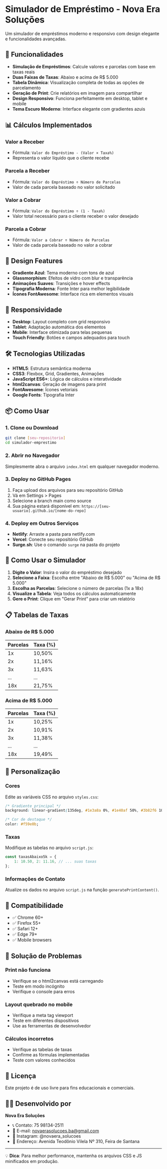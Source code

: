 # Simulador de Empréstimo - Nova Era Soluções

Um simulador de empréstimos moderno e responsivo com design elegante e funcionalidades avançadas.

## 🚀 Funcionalidades

- **Simulação de Empréstimos**: Calcule valores e parcelas com base em taxas reais
- **Duas Faixas de Taxas**: Abaixo e acima de R$ 5.000
- **Tabela Dinâmica**: Visualização completa de todas as opções de parcelamento
- **Geração de Print**: Crie relatórios em imagem para compartilhar
- **Design Responsivo**: Funciona perfeitamente em desktop, tablet e mobile
- **Tema Escuro Moderno**: Interface elegante com gradientes azuis

## 📊 Cálculos Implementados

### Valor a Receber
- Fórmula: `Valor do Empréstimo - (Valor × Taxa%)`
- Representa o valor líquido que o cliente recebe

### Parcela a Receber
- Fórmula: `Valor do Empréstimo ÷ Número de Parcelas`
- Valor de cada parcela baseado no valor solicitado

### Valor a Cobrar
- Fórmula: `Valor do Empréstimo ÷ (1 - Taxa%)`
- Valor total necessário para o cliente receber o valor desejado

### Parcela a Cobrar
- Fórmula: `Valor a Cobrar ÷ Número de Parcelas`
- Valor de cada parcela baseado no valor a cobrar

## 🎨 Design Features

- **Gradiente Azul**: Tema moderno com tons de azul
- **Glassmorphism**: Efeitos de vidro com blur e transparência
- **Animações Suaves**: Transições e hover effects
- **Tipografia Moderna**: Fonte Inter para melhor legibilidade
- **Ícones FontAwesome**: Interface rica em elementos visuais

## 📱 Responsividade

- **Desktop**: Layout completo com grid responsivo
- **Tablet**: Adaptação automática dos elementos
- **Mobile**: Interface otimizada para telas pequenas
- **Touch Friendly**: Botões e campos adequados para touch

## 🛠️ Tecnologias Utilizadas

- **HTML5**: Estrutura semântica moderna
- **CSS3**: Flexbox, Grid, Gradientes, Animações
- **JavaScript ES6+**: Lógica de cálculos e interatividade
- **html2canvas**: Geração de imagens para print
- **FontAwesome**: Ícones vetoriais
- **Google Fonts**: Tipografia Inter

## 📦 Como Usar

### 1. Clone ou Download
```bash
git clone [seu-repositorio]
cd simulador-emprestimo
```

### 2. Abrir no Navegador
Simplesmente abra o arquivo `index.html` em qualquer navegador moderno.

### 3. Deploy no GitHub Pages
1. Faça upload dos arquivos para seu repositório GitHub
2. Vá em Settings > Pages
3. Selecione a branch main como source
4. Sua página estará disponível em: `https://[seu-usuario].github.io/[nome-do-repo]`

### 4. Deploy em Outros Serviços
- **Netlify**: Arraste a pasta para netlify.com
- **Vercel**: Conecte seu repositório GitHub
- **Surge.sh**: Use o comando `surge` na pasta do projeto

## 🎯 Como Usar o Simulador

1. **Digite o Valor**: Insira o valor do empréstimo desejado
2. **Selecione a Faixa**: Escolha entre "Abaixo de R$ 5.000" ou "Acima de R$ 5.000"
3. **Escolha as Parcelas**: Selecione o número de parcelas (1x a 18x)
4. **Visualize a Tabela**: Veja todos os cálculos automaticamente
5. **Gere o Print**: Clique em "Gerar Print" para criar um relatório

## 📋 Tabelas de Taxas

### Abaixo de R$ 5.000
| Parcelas | Taxa (%) |
|----------|----------|
| 1x       | 10,50%   |
| 2x       | 11,16%   |
| 3x       | 11,63%   |
| ...      | ...      |
| 18x      | 21,75%   |

### Acima de R$ 5.000
| Parcelas | Taxa (%) |
|----------|----------|
| 1x       | 10,25%   |
| 2x       | 10,91%   |
| 3x       | 11,38%   |
| ...      | ...      |
| 18x      | 19,49%   |

## 🔧 Personalização

### Cores
Edite as variáveis CSS no arquivo `styles.css`:
```css
/* Gradiente principal */
background: linear-gradient(135deg, #1e3a8a 0%, #1e40af 50%, #3b82f6 100%);

/* Cor de destaque */
color: #f59e0b;
```

### Taxas
Modifique as tabelas no arquivo `script.js`:
```javascript
const taxasAbaixo5k = {
    1: 10.50, 2: 11.16, // ... suas taxas
};
```

### Informações de Contato
Atualize os dados no arquivo `script.js` na função `generatePrintContent()`.

## 📱 Compatibilidade

- ✅ Chrome 60+
- ✅ Firefox 55+
- ✅ Safari 12+
- ✅ Edge 79+
- ✅ Mobile browsers

## 🐛 Solução de Problemas

### Print não funciona
- Verifique se o html2canvas está carregando
- Teste em modo incógnito
- Verifique o console para erros

### Layout quebrado no mobile
- Verifique a meta tag viewport
- Teste em diferentes dispositivos
- Use as ferramentas de desenvolvedor

### Cálculos incorretos
- Verifique as tabelas de taxas
- Confirme as fórmulas implementadas
- Teste com valores conhecidos

## 📄 Licença

Este projeto é de uso livre para fins educacionais e comerciais.

## 👨‍💻 Desenvolvido por

**Nova Era Soluções**
- 📞 Contato: 75 98134-2511
- 📧 E-mail: novaerasolucoes.ba@gmail.com
- 📱 Instagram: @novaera_solucoes
- 📍 Endereço: Avenida Teodônio Vilela Nº 310, Feira de Santana

---

💡 **Dica**: Para melhor performance, mantenha os arquivos CSS e JS minificados em produção.

